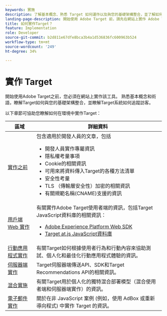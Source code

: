 ```yaml
---
keywords: 實施
description: 了解基本概念、熟悉 Target 如何運作以及與您的基礎架構整合，並了解如何追蹤訪客。
landing-page-description: 開始使用 Adobe Target 前，請先在網站上實作 Adobe Target，了解基本概念和術語，並熟悉 Target 的操作方式。
title: 如何實作Target？
feature: Implementation
role: Developer
source-git-commit: b2d811e67dfe8bca3b4a1d536836fc600963b524
workflow-type: tm+mt
source-wordcount: '249'
ht-degree: 34%

---
```


# 實作 Target

開始使用Adobe Target之前，您必須在網站上實作該工具。 熟悉基本概念和術語，瞭解Target如何與您的基礎架構整合，並瞭解Target系統如何追蹤訪客。

以下章節可協助您瞭解如何在環境中實作Target：

| 區域 | 詳細資料 |
| --- | --- |
| [實作之前](/help/dev/before-implement/) | 包含適用於開發人員的文章，包括<ul><li>開發人員實作專屬資訊</li><li>隱私權考量事項</li><li>Cookie的相關資訊</li><li>可用來將資料傳入Target的各種方法清單</li><li>安全性考量</li><li>TLS （傳輸層安全性）加密的相關資訊</li><li>有關規範名稱(CNAME)支援的資訊</li></ul> |
| [用戶端 Web 實作](/help/dev/implement/client-side/overview.md) | 有關實作Adobe Target使用者端的資訊，包括Target JavaScript資料庫的相關資訊：<ul><li>[Adobe Experience Platform Web SDK](/help/dev/implement/client-side/aep-web-sdk.md)</li><li>[Target at.js JavaScript資料庫](/help/dev/implement/client-side/atjs/how-atjs-works/how-atjs-works.md)</li></ul> |
| [行動應用程式實作](/help/dev/implement/mobile/) | 有關Target如何根據使用者行為和行動內容來協助測試、個人化和最佳化行動應用程式體驗的資訊。 |
| [伺服器端實作](/help/dev/implement/server-side/server-side-overview.md) | Target伺服器端傳送API、SDK和Target Recommendations API的相關資訊。 |
| [混合實施](/help/dev/implement/hybrid/) | 有關Target用於個人化的獨特混合部署模型（混合使用者端和伺服器端實作）的資訊。 |
| [電子郵件實作](/help/dev/implement/email/overview.md) | 關於在非 JavaScript 案例 (例如，使用 AdBox 或重新導向程式) 中實作 Target 的資訊。 |
